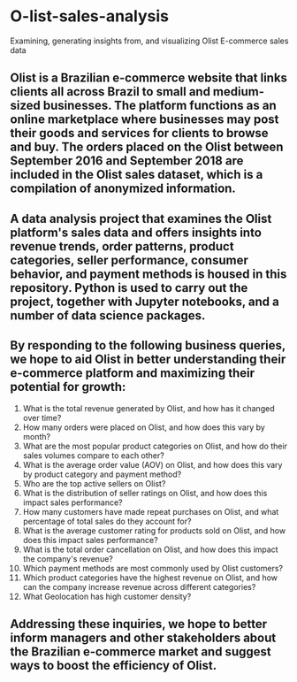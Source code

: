 # O-list-sales-analysis
Examining, generating insights from, and visualizing Olist E-commerce sales data

## Olist is a Brazilian e-commerce website that links clients all across Brazil to small and medium-sized businesses. The platform functions as an online marketplace where businesses may post their goods and services for clients to browse and buy. The orders placed on the Olist between September 2016 and September 2018 are included in the Olist sales dataset, which is a compilation of anonymized information.

## A data analysis project that examines the Olist platform's sales data and offers insights into revenue trends, order patterns, product categories, seller performance, consumer behavior, and payment methods is housed in this repository. Python is used to carry out the project, together with Jupyter notebooks, and a number of data science packages. 

## By responding to the following business queries, we hope to aid Olist in better understanding their e-commerce platform and maximizing their potential for growth:

1. What is the total revenue generated by Olist, and how has it changed over time?
2. How many orders were placed on Olist, and how does this vary by month?
3. What are the most popular product categories on Olist, and how do their sales volumes compare to each other?
4. What is the average order value (AOV) on Olist, and how does this vary by product category and payment method?
5. Who are the top active sellers on Olist?
6. What is the distribution of seller ratings on Olist, and how does this impact sales performance?
7. How many customers have made repeat purchases on Olist, and what percentage of total sales do they account for?
8. What is the average customer rating for products sold on Olist, and how does this impact sales performance?
9. What is the total order cancellation on Olist, and how does this impact the company's revenue?
10. Which payment methods are most commonly used by Olist customers?
11. Which product categories have the highest revenue on Olist, and how can the company increase revenue across different categories?
12. What Geolocation has high customer density?
## Addressing these inquiries, we hope to better inform managers and other stakeholders about the Brazilian e-commerce market and suggest ways to boost the efficiency of Olist.
